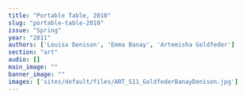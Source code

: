 ```yaml
---
title: "Portable Table, 2010"
slug: "portable-table-2010"
issue: "Spring"
year: "2011"
authors: ['Louisa Denison', 'Emma Banay', 'Artemisha Goldfeder']
section: "art"
audio: []
main_image: ""
banner_image: ""
images: ['sites/default/files/ART_S11_GoldfederBanayDenison.jpg']
---
```


